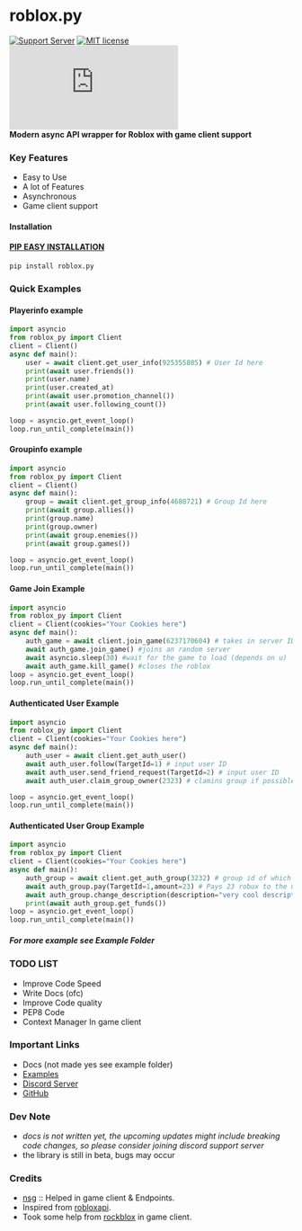 
# **roblox.py**

[![Support Server](https://img.shields.io/discord/591914197219016707.svg?label=Discord&logo=Discord&colorB=7289da&style=for-the-badge)](https://discord.gg/vpEv3HJ)  [![MIT license](https://img.shields.io/badge/License-MIT-blue.svg)](https://github.com/KILR007/pyrblx/blob/master/LICENSE.txt)  [![Downloads](https://static.pepy.tech/badge/roblox.py)](https://static.pepy.tech/badge/roblox.py)  
**Modern async API wrapper for Roblox with game client support**

### Key Features
- Easy to Use
- A lot of Features
- Asynchronous
- Game client support
#### Installation
#### [PIP EASY INSTALLATION](https://pypi.org/project/roblox.py/)
`pip install roblox.py`


### Quick Examples

#### Playerinfo example
````python
import asyncio
from roblox_py import Client
client = Client()
async def main():
    user = await client.get_user_info(925355805) # User Id here
    print(await user.friends())
    print(user.name)
    print(user.created_at)
    print(await user.promotion_channel())
    print(await user.following_count())

loop = asyncio.get_event_loop()
loop.run_until_complete(main())
````
#### Groupinfo example

````python
import asyncio
from roblox_py import Client
client = Client()
async def main():
    group = await client.get_group_info(4680721) # Group Id here
    print(await group.allies())
    print(group.name)
    print(group.owner)
    print(await group.enemies())
    print(await group.games())

loop = asyncio.get_event_loop()
loop.run_until_complete(main())
````
#### Game Join Example

````python
import asyncio
from roblox_py import Client
client = Client(cookies="Your Cookies here")
async def main():
    auth_game = await client.join_game(6237170604) # takes in server ID
    await auth_game.join_game() #joins an random server
    await asyncio.sleep(30) #wait for the game to load (depends on u)
    await auth_game.kill_game() #closes the roblox
loop = asyncio.get_event_loop()
loop.run_until_complete(main())
````

#### Authenticated User Example

````python
import asyncio
from roblox_py import Client
client = Client(cookies="Your Cookies here")
async def main():
    auth_user = await client.get_auth_user()
    await auth_user.follow(TargetId=1) # input user ID
    await auth_user.send_friend_request(TargetId=2) # input user ID
    await auth_user.claim_group_owner(2323) # clamins group if possible

loop = asyncio.get_event_loop()
loop.run_until_complete(main())
````

#### Authenticated User Group Example

````python
import asyncio
from roblox_py import Client
client = Client(cookies="Your Cookies here")
async def main():
    auth_group = await client.get_auth_group(3232) # group id of which u wanna take actions with
    await auth_group.pay(TargetId=1,amount=23) # Pays 23 robux to the user with the spcified user_id
    await auth_group.change_description(description="very cool description")
    print(await auth_group.get_funds())
loop = asyncio.get_event_loop()
loop.run_until_complete(main())
````
##### *For more example see Example Folder*

### TODO LIST
- Improve Code Speed
- Write Docs (ofc)
- Improve Code quality
- PEP8 Code
- Context Manager In game client

### Important Links
- Docs (not made yes see example folder)
- [Examples](https://github.com/KILR007/roblox.py/tree/master/Examples)
- [Discord Server](https://discord.gg/vpEv3HJ)
- [GitHub](https://github.com/KILR007/roblox.py)

### Dev Note
- *docs is not written yet, the upcoming updates might include breaking code changes, so please consider joining discord support server*
- the library is still in beta, bugs may occur

### Credits
- [nsg](https://github.com/nsg-mfd) :: Helped in game client & Endpoints.
- Inspired from [robloxapi](https://github.com/iranathan/robloxapi).
- Took some help from [rockblox](https://pypi.org/project/rockblox/) in game client.
